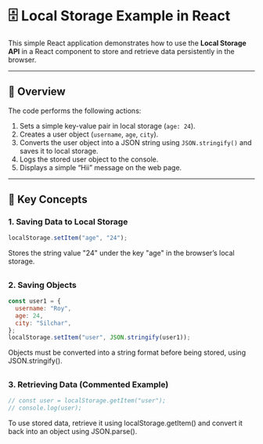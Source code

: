 # 🗄️ Local Storage Example in React

This simple React application demonstrates how to use the **Local Storage API** in a React component to store and retrieve data persistently in the browser.

---

## 📘 Overview

The code performs the following actions:

1. Sets a simple key-value pair in local storage (`age: 24`).
2. Creates a user object (`username`, `age`, `city`).
3. Converts the user object into a JSON string using `JSON.stringify()` and saves it to local storage.
4. Logs the stored user object to the console.
5. Displays a simple “Hii” message on the web page.

---

## 🧠 Key Concepts

### 1. **Saving Data to Local Storage**

```javascript
localStorage.setItem("age", "24");
```
Stores the string value "24" under the key "age" in the browser’s local storage.

##

### 2. **Saving Objects**

```javascript
const user1 = {
  username: "Roy",
  age: 24,
  city: "Silchar",
};
localStorage.setItem("user", JSON.stringify(user1));
```
Objects must be converted into a string format before being stored, using JSON.stringify().

##

### 3. **Retrieving Data (Commented Example)**

```javascript
// const user = localStorage.getItem("user");
// console.log(user);
```
To use stored data, retrieve it using localStorage.getItem() and convert it back into an object using JSON.parse().

##
